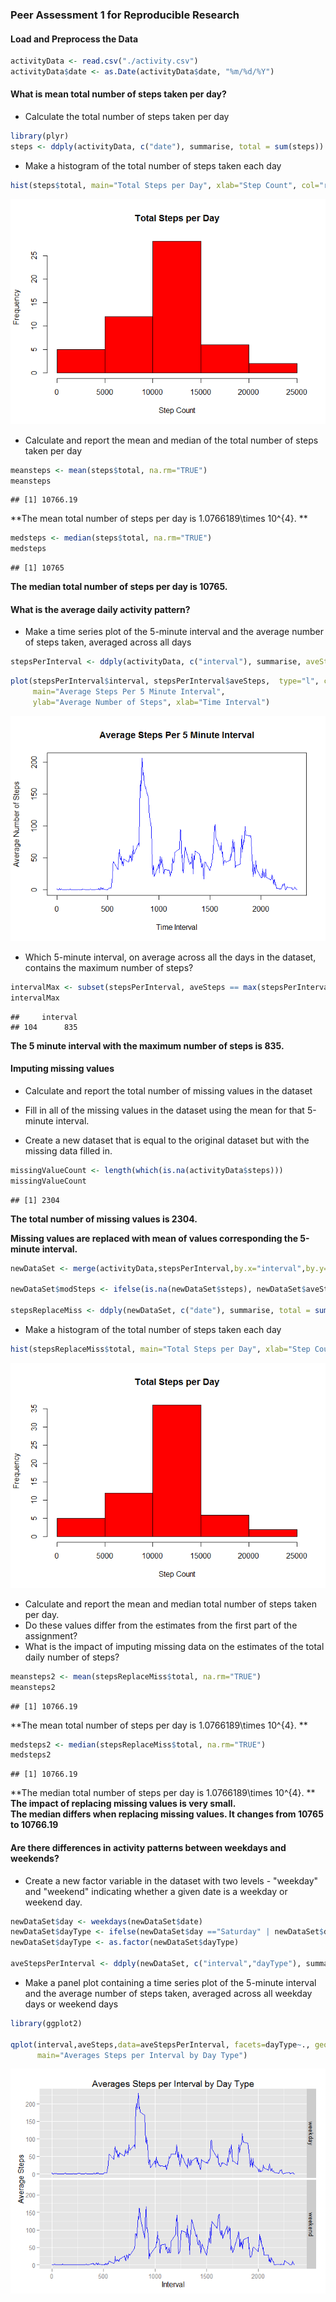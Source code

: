 ### Peer Assessment 1 for Reproducible Research


#### Load and Preprocess the Data

```r
activityData <- read.csv("./activity.csv")
activityData$date <- as.Date(activityData$date, "%m/%d/%Y")
```


#### What is mean total number of steps taken per day?

* Calculate the total number of steps taken per day

```r
library(plyr) 
steps <- ddply(activityData, c("date"), summarise, total = sum(steps))
```

* Make a histogram of the total number of steps taken each day

```r
hist(steps$total, main="Total Steps per Day", xlab="Step Count", col="red")
```

![](PA1_template_files/figure-html/unnamed-chunk-3-1.png) 


* Calculate and report the mean and median of the total number of steps taken per day

```r
meansteps <- mean(steps$total, na.rm="TRUE")
meansteps
```

```
## [1] 10766.19
```
**The mean total number of steps per day is 1.0766189\times 10^{4}. **  


```r
medsteps <- median(steps$total, na.rm="TRUE")
medsteps
```

```
## [1] 10765
```
**The median total number of steps per day is 10765.**  

#### What is the average daily activity pattern?

* Make a time series plot of the 5-minute interval and the average number of steps taken, averaged across all days

```r
stepsPerInterval <- ddply(activityData, c("interval"), summarise, aveSteps = mean(steps,na.rm="TRUE"))
```



```r
plot(stepsPerInterval$interval, stepsPerInterval$aveSteps,  type="l", col="blue",
     main="Average Steps Per 5 Minute Interval", 
     ylab="Average Number of Steps", xlab="Time Interval")  
```

![](PA1_template_files/figure-html/unnamed-chunk-7-1.png) 

* Which 5-minute interval, on average across all the days in the dataset, contains the maximum number of steps?

```r
intervalMax <- subset(stepsPerInterval, aveSteps == max(stepsPerInterval$aveSteps), select=c(interval))
intervalMax
```

```
##     interval
## 104      835
```
**The 5 minute interval with the maximum number of steps is 835.**  


#### Imputing missing values

* Calculate and report the total number of missing values in the dataset 

* Fill in all of the missing values in the dataset using the mean for that 5-minute interval.

* Create a new dataset that is equal to the original dataset but with the missing data filled in.

```r
missingValueCount <- length(which(is.na(activityData$steps)))
missingValueCount
```

```
## [1] 2304
```
**The total number of missing values is 2304.** 


**Missing values are replaced with mean of values corresponding the 5-minute interval.** 

```r
newDataSet <- merge(activityData,stepsPerInterval,by.x="interval",by.y="interval",all=FALSE)

newDataSet$modSteps <- ifelse(is.na(newDataSet$steps), newDataSet$aveSteps, newDataSet$steps)

stepsReplaceMiss <- ddply(newDataSet, c("date"), summarise, total = sum(modSteps))
```


* Make a histogram of the total number of steps taken each day

```r
hist(stepsReplaceMiss$total, main="Total Steps per Day", xlab="Step Count", col="red")
```

![](PA1_template_files/figure-html/unnamed-chunk-11-1.png) 

* Calculate and report the mean and median total number of steps taken per day. 
* Do these values differ from the estimates from the first part of the assignment? 
* What is the impact of imputing missing data on the estimates of the total daily number of steps?

```r
meansteps2 <- mean(stepsReplaceMiss$total, na.rm="TRUE")
meansteps2
```

```
## [1] 10766.19
```
**The mean total number of steps per day is 1.0766189\times 10^{4}.  **  

```r
medsteps2 <- median(stepsReplaceMiss$total, na.rm="TRUE")
medsteps2
```

```
## [1] 10766.19
```
**The median total number of steps per day is 1.0766189\times 10^{4}. **  
**The impact of replacing missing values is very small.**  
**The median differs when replacing missing values. It changes from 10765 to 10766.19**  


#### Are there differences in activity patterns between weekdays and weekends?

* Create a new factor variable in the dataset with two levels - "weekday" and "weekend" indicating whether a given date is a weekday or weekend day.

```r
newDataSet$day <- weekdays(newDataSet$date)
newDataSet$dayType <- ifelse(newDataSet$day =="Saturday" | newDataSet$day =="Sunday", "weekend", "weekday")
newDataSet$dayType <- as.factor(newDataSet$dayType)

aveStepsPerInterval <- ddply(newDataSet, c("interval","dayType"), summarise, aveSteps = mean(modSteps))
```

* Make a panel plot containing a time series plot of the 5-minute interval and the average number of steps taken, averaged across all weekday days or weekend days

```r
library(ggplot2)

qplot(interval,aveSteps,data=aveStepsPerInterval, facets=dayType~., geom=c("line"), color=I("blue"), xlab="Interval", ylab="Average Steps",
      main="Averages Steps per Interval by Day Type")
```

![](PA1_template_files/figure-html/unnamed-chunk-15-1.png) 
